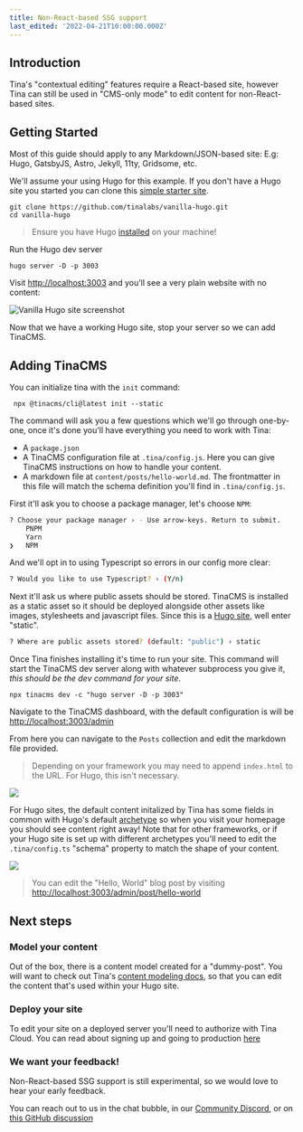 ```yaml
---
title: Non-React-based SSG support
last_edited: '2022-04-21T10:00:00.000Z'
---
```


## Introduction

Tina's "contextual editing" features require a React-based site, however Tina can still be used in "CMS-only mode" to edit content for non-React-based sites.

## Getting Started

Most of this guide should apply to any Markdown/JSON-based site: E.g: Hugo, GatsbyJS, Astro, Jekyll, 11ty, Gridsome, etc.

We'll assume your using Hugo for this example. If you don't have a Hugo site you started you can clone this [simple starter site](https://github.com/tinalabs/vanilla-hugo).

```bash,copy
git clone https://github.com/tinalabs/vanilla-hugo.git
cd vanilla-hugo
```

> Ensure you have Hugo [installed](https://gohugo.io/getting-started/installing/) on your machine!

Run the Hugo dev server

```bash,copy
hugo server -D -p 3003
```

Visit [http://localhost:3003](http://localhost:3003) and you'll see a very plain website with no content:

![Vanilla Hugo site screenshot](/img/hugo-screenshot.png)

Now that we have a working Hugo site, stop your server so we can add TinaCMS.

## Adding TinaCMS

You can initialize tina with the `init` command:

```bash,copy
 npx @tinacms/cli@latest init --static
```

The command will ask you a few questions which we'll go through one-by-one, once it's done you'll have everything you need to work with Tina:

- A `package.json`
- A TinaCMS configuration file at `.tina/config.js`. Here you can give TinaCMS instructions on how to handle your content.
- A markdown file at `content/posts/hello-world.md`. The frontmatter in this file will match the schema definition you'll find in `.tina/config.js`.

First it'll ask you to choose a package manager, let's choose `NPM`:

```bash
? Choose your package manager › - Use arrow-keys. Return to submit.
    PNPM
    Yarn
❯   NPM
```

And we'll opt in to using Typescript so errors in our config more clear:

```bash
? Would you like to use Typescript? › (Y/n)
```

Next it'll ask us where public assets should be stored. TinaCMS is installed as a static asset so it should be
deployed alongside other assets like images, stylesheets and javascript files. Since this is a [Hugo site](https://gohugo.io/content-management/static-files/), well enter "static".

```bash
? Where are public assets stored? (default: "public") › static
```

Once Tina finishes installing it's time to run your site. This command will start the TinaCMS dev server along with whatever
subprocess you give it, _this should be the dev command for your site_.

```bash,copy
npx tinacms dev -c "hugo server -D -p 3003"
```

Navigate to the TinaCMS dashboard, with the default configuration is will be [http://localhost:3003/admin](http://localhost:3003/admin)

From here you can navigate to the `Posts` collection and edit the markdown file provided.

> Depending on your framework you may need to append `index.html` to the URL. For Hugo, this isn't necessary.

![](/img/hugo-tina-admin-screenshot.png)

For Hugo sites, the default content initalized by Tina has some fields in common with Hugo's default [archetype](https://gohugo.io/content-management/archetypes/#readout)
so when you visit your homepage you should see content right away! Note that for other frameworks, or if your Hugo site is set up with different archetypes you'll need to
edit the `.tina/config.ts` "schema" property to match the shape of your content.

![](/img/hugo-tina-screenshot.png)

> You can edit the "Hello, World" blog post by visiting [http://localhost:3003/admin/post/hello-world](http://localhost:3003/admin/post/hello-world)

## Next steps

### Model your content

Out of the box, there is a content model created for a "dummy-post". You will want to check out Tina's [content modeling docs](/docs/schema/), so that you can edit the content that's used within your Hugo site.

### Deploy your site

To edit your site on a deployed server you'll need to authorize with Tina Cloud. You can read about signing up and going to production [here](/docs/tina-cloud/)

### We want your feedback!

Non-React-based SSG support is still experimental, so we would love to hear your early feedback.

You can reach out to us in the chat bubble, in our [Community Discord](https://discord.com/invite/zumN63Ybpf), or on [this GitHub discussion](https://github.com/tinacms/tinacms/discussions/2215)
